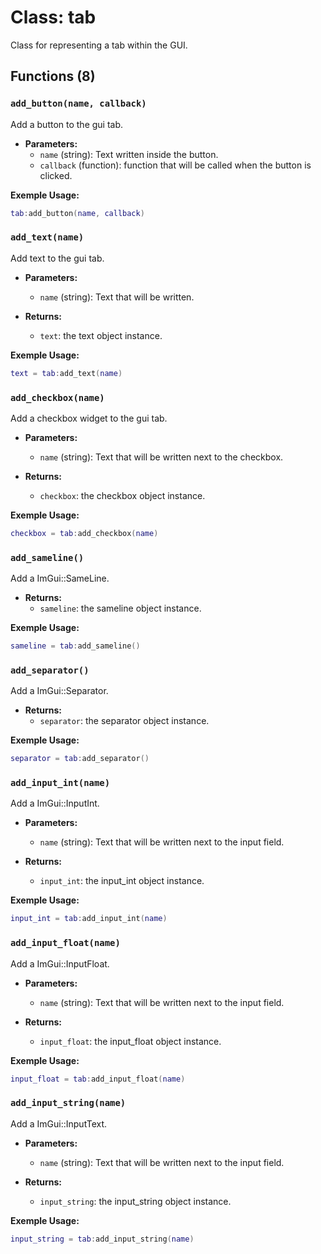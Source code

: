 # Class: tab

Class for representing a tab within the GUI.

## Functions (8)

### `add_button(name, callback)`

Add a button to the gui tab.

- **Parameters:**
  - `name` (string): Text written inside the button.
  - `callback` (function): function that will be called when the button is clicked.

**Exemple Usage:**
```lua
tab:add_button(name, callback)
```

### `add_text(name)`

Add text to the gui tab.

- **Parameters:**
  - `name` (string): Text that will be written.

- **Returns:**
  - `text`: the text object instance.

**Exemple Usage:**
```lua
text = tab:add_text(name)
```

### `add_checkbox(name)`

Add a checkbox widget to the gui tab.

- **Parameters:**
  - `name` (string): Text that will be written next to the checkbox.

- **Returns:**
  - `checkbox`: the checkbox object instance.

**Exemple Usage:**
```lua
checkbox = tab:add_checkbox(name)
```

### `add_sameline()`

Add a ImGui::SameLine.

- **Returns:**
  - `sameline`: the sameline object instance.

**Exemple Usage:**
```lua
sameline = tab:add_sameline()
```

### `add_separator()`

Add a ImGui::Separator.

- **Returns:**
  - `separator`: the separator object instance.

**Exemple Usage:**
```lua
separator = tab:add_separator()
```

### `add_input_int(name)`

Add a ImGui::InputInt.

- **Parameters:**
  - `name` (string): Text that will be written next to the input field.

- **Returns:**
  - `input_int`: the input_int object instance.

**Exemple Usage:**
```lua
input_int = tab:add_input_int(name)
```

### `add_input_float(name)`

Add a ImGui::InputFloat.

- **Parameters:**
  - `name` (string): Text that will be written next to the input field.

- **Returns:**
  - `input_float`: the input_float object instance.

**Exemple Usage:**
```lua
input_float = tab:add_input_float(name)
```

### `add_input_string(name)`

Add a ImGui::InputText.

- **Parameters:**
  - `name` (string): Text that will be written next to the input field.

- **Returns:**
  - `input_string`: the input_string object instance.

**Exemple Usage:**
```lua
input_string = tab:add_input_string(name)
```


